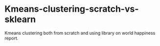 # Kmeans-clustering-scratch-vs-sklearn
Kmeans clustering both from scratch and using library on world happiness report.
